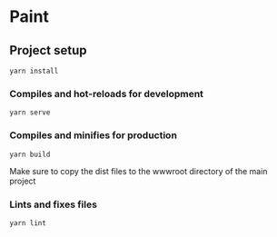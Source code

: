 # Paint

## Project setup
```
yarn install
```

### Compiles and hot-reloads for development
```
yarn serve
```

### Compiles and minifies for production
```
yarn build
```

Make sure to copy the dist files to the wwwroot directory of the main project
### Lints and fixes files
```
yarn lint
```